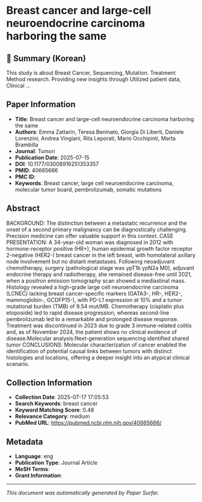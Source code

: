 # Breast cancer and large-cell neuroendocrine carcinoma harboring the same

## 📝 Summary (Korean)
This study is about Breast Cancer, Sequencing, Mutation. Treatment Method research. Providing new insights through Utilized patient data, Clinical ...

## Paper Information
- **Title**: Breast cancer and large-cell neuroendocrine carcinoma harboring the same
- **Authors**: Emma Zattarin, Teresa Beninato, Giorgia Di Liberti, Daniele Lorenzini, Andrea Vingiani, Rita Leporati, Mario Occhipinti, Marta Brambilla
- **Journal**: Tumori
- **Publication Date**: 2025-07-15
- **DOI**: 10.1177/03008916251353357
- **PMID**: 40665666
- **PMC ID**: 
- **Keywords**: Breast cancer, large cell neuroendocrine carcinoma, molecular tumor board, pembrolizumab, somatic mutations

## Abstract
BACKGROUND: The distinction between a metastatic recurrence and the onset of a second primary malignancy can be diagnostically challenging. Precision medicine can offer valuable support in this context. CASE PRESENTATION: A 34-year-old woman was diagnosed in 2012 with hormone-receptor positive (HR+), human epidermal growth factor receptor 2-negative (HER2-) breast cancer in the left breast, with homolateral axillary node involvement but no distant metastases. Following neoadjuvant chemotherapy, surgery (pathological stage was ypT1b ypN2a M0), adjuvant endocrine therapy and radiotherapy, she remained disease-free until 2021, when a positron emission tomography scan showed a mediastinal mass. Histology revealed a high-grade large cell neuroendocrine carcinoma (LCNEC) lacking breast cancer-specific markers (GATA3-, HR-, HER2-, mammoglobin-, GCDFP15-), with PD-L1 expression at 10% and a tumor mutational burden (TMB) of 9.54 mut/MB. Chemotherapy (cisplatin plus etoposide) led to rapid disease progression, whereas second-line pembrolizumab led to a remarkable and prolonged disease response. Treatment was discontinued in 2023 due to grade 3 immune-related colitis and, as of November 2024, the patient shows no clinical evidence of disease.Molecular analysis:Next-generation sequencing identified shared tumor CONCLUSIONS: Molecular characterization of cancer enabled the identification of potential causal links between tumors with distinct histologies and locations, offering a deeper insight into an atypical clinical scenario.

## Collection Information
- **Collection Date**: 2025-07-17 17:05:53
- **Search Keywords**: breast cancer
- **Keyword Matching Score**: 0.48
- **Relevance Category**: medium
- **PubMed URL**: https://pubmed.ncbi.nlm.nih.gov/40665666/

## Metadata
- **Language**: eng
- **Publication Type**: Journal Article
- **MeSH Terms**: 
- **Grant Information**: 

---
*This document was automatically generated by Paper Surfer.*
